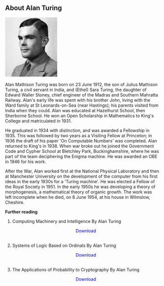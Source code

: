 <h2>About Alan Turing</h2>
<p><img src="1.jpg" alt="Alan Turing" width="170" height="194" /></p>
<p class="xtm">Alan Mathison Turing was born on 23 June 1912, the son of Julius Mathison Turing, a civil servant in India, and (Ethel) Sara Turing, the daughter of Edward Waller Stoney, chief engineer of the Madras and Southern Mahratta Railway. Alan's early life was spent with his brother John, living with the Ward family at St Leonards-on-Sea (near Hastings); his parents visited from India when they could. Alan was educated at Hazelhurst School, then Sherborne School. He won an Open Scholarship in Mathematics to King's College and matriculated in 1931.</p>
<p>He graduated in 1934 with distinction, and was awarded a Fellowship in 1935. This was followed by two years as a Visiting Fellow at Princeton; in 1936 the draft of his paper 'On Computable Numbers' was completed. Alan returned to King's in 1938. When war broke out he joined the Government Code and Cypher School at Bletchley Park, Buckinghamshire, where he was part of the team deciphering the Enigma machine. He was awarded an OBE in 1946 for his work.</p>
<p>After the War, Alan worked first at the National Physical Laboratory and then at Manchester University on the development of the computer from his first ideas in the early 1930s for a 'Turing machine'. He was elected a Fellow of the Royal Society in 1951. In the early 1950s he was developing a theory of morphogenesis, a mathematical theory of organic growth. The work was left incomplete when he died, on 8 June 1954, at his house in Wilmslow, Cheshire.</p>


<p><strong>Further reading </strong></p>


1.  Computing Machinery and Intelligence By Alan Turing</br>
              
      <a href="https://github.com/manjunath5496/IIT-JEE-Chemistry-Books/blob/master/t1.pdf" target="_blank" style="text-decoration:none"> <font color="blue"> <center> Download</center></font> </a></br>

2.  Systems of Logic Based on Ordinals By Alan Turing</br> <a href="https://github.com/manjunath5496/IIT-JEE-Chemistry-Books/blob/master/t2.pdf" target="_blank" style="text-decoration:none"> <font color="blue"> <center> Download</center></font> </a></br>

3.  The Applications of Probability to Cryptography By Alan Turing</br> <a href="https://github.com/manjunath5496/IIT-JEE-Chemistry-Books/blob/master/t3.pdf" target="_blank" style="text-decoration:none"> <font color="blue"> <center> Download</center></font> </a></br>


